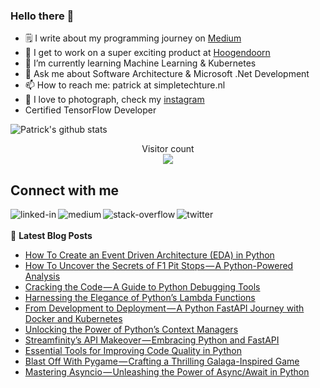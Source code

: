 ### Hello there 👋

<!--
**PatrickKalkman/PatrickKalkman** is a ✨ _special_ ✨ repository because its `README.md` (this file) appears on your GitHub profile. -->

- 🗒 I write about my programming journey on [Medium](https://medium.com/@pkalkman)
- 🔭 I get to work on a super exciting product at [Hoogendoorn](https://www.hoogendoorn.nl/en)
- 🌱 I’m currently learning Machine Learning & Kubernetes
- 💬 Ask me about Software Architecture & Microsoft .Net Development
- 📫 How to reach me: patrick at simpletechture.nl
- 📸 I love to photograph, check my [instagram](https://www.instagram.com/patrick_kalkman.photography/)  
- Certified TensorFlow Developer

![Patrick's github stats](https://github-readme-stats.vercel.app/api?username=patrickkalkman&count_private=true&show_icons=true&theme=algolia)

<p align="center"> 
  Visitor count<br>
  <img src="https://profile-counter.glitch.me/patrickkalkman/count.svg" />
</p>

## Connect with me
[<img align="left" alt="linked-in" src="https://img.shields.io/badge/linkedin-%230077B5.svg?&style=for-the-badge&logo=linkedin&logoColor=white" />](https://www.linkedin.com/in/pkalkman)
[<img align="left" alt="medium" src="https://img.shields.io/badge/medium-%2312100E.svg?&style=for-the-badge&logo=medium&logoColor=white" />](https://medium.com/@pkalkman)
[<img align="left" alt="stack-overflow" src="https://img.shields.io/badge/stack%20overflow-FE7A16?logo=stack-overflow&logoColor=white&style=for-the-badge" />](https://stackoverflow.com/users/328238/patrick?tab=profile)
[<img align="left" alt="twitter" src="https://img.shields.io/badge/twitter-%231DA1F2.svg?&style=for-the-badge&logo=twitter&logoColor=white" />](https://twitter.com/kalkie)
<br>
<br>
📕 **Latest Blog Posts**
<!-- BLOG-POST-LIST:START -->
- [How To Create an Event Driven Architecture &lpar;EDA&rpar; in Python](https://itnext.io/how-to-create-an-event-driven-architecture-eda-in-python-1c47666bc088?source=rss-e42a3542bc38------2)
- [How To Uncover the Secrets of F1 Pit Stops — A Python-Powered Analysis](https://itnext.io/how-to-uncover-the-secrets-of-f1-pit-stops-a-python-powered-analysis-be45dd333713?source=rss-e42a3542bc38------2)
- [Cracking the Code — A Guide to Python Debugging Tools](https://python.plainenglish.io/cracking-the-code-a-guide-to-python-debugging-tools-70ecc351a457?source=rss-e42a3542bc38------2)
- [Harnessing the Elegance of Python’s Lambda Functions](https://itnext.io/harnessing-the-elegance-of-pythons-lambda-functions-e1ef9e4daa?source=rss-e42a3542bc38------2)
- [From Development to Deployment — A Python FastAPI Journey with Docker and Kubernetes](https://itnext.io/from-development-to-deployment-a-python-fastapi-journey-with-docker-and-kubernetes-74b14e40fa97?source=rss-e42a3542bc38------2)
- [Unlocking the Power of Python’s Context Managers](https://itnext.io/unlocking-the-power-of-pythons-context-managers-aeeb3890cf01?source=rss-e42a3542bc38------2)
- [Streamfinity’s API Makeover — Embracing Python and FastAPI](https://itnext.io/streamfinitys-api-makeover-embracing-python-and-fastapi-93df4dc237aa?source=rss-e42a3542bc38------2)
- [Essential Tools for Improving Code Quality in Python](https://itnext.io/essential-tools-for-improving-code-quality-in-python-d24ca3b963d4?source=rss-e42a3542bc38------2)
- [Blast Off With Pygame — Crafting a Thrilling Galaga-Inspired Game](https://itnext.io/blast-off-with-pygame-crafting-a-thrilling-galaga-inspired-game-b67e7aface94?source=rss-e42a3542bc38------2)
- [Mastering Asyncio — Unleashing the Power of Async/Await in Python](https://itnext.io/mastering-asyncio-unleashing-the-power-of-async-await-in-python-1ee626cff065?source=rss-e42a3542bc38------2)
<!-- BLOG-POST-LIST:END -->
